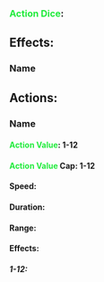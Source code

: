 ### <span style="font-weight:bold;color:rgb(33, 235, 60)">Action Dice</span>: 
## Effects:
### Name
## Actions:
### Name
#### <span style="font-weight:bold;color:rgb(33, 235, 60)">Action Value</span>: 1-12
#### <span style="font-weight:bold;color:rgb(33, 235, 60)">Action Value</span> Cap: 1-12
#### Speed:
#### Duration:
#### Range:
#### Effects:
##### 1-12:
